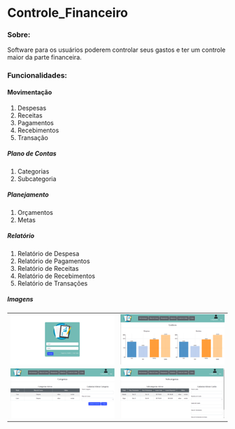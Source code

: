# Controle_Financeiro
### Sobre:
Software para os usuários poderem controlar seus gastos e ter um controle maior da parte financeira.

### Funcionalidades:
#### Movimentação
<ol>
  <li>Despesas</li>
  <li>Receitas</li>
  <li>Pagamentos</li>
  <li>Recebimentos</li>
  <li>Transação</li>
</ol>

##### Plano de Contas
<ol>
  <li>Categorias</li>
  <li>Subcategoria</li>
</ol>

##### Planejamento
<ol>
  <li>Orçamentos</li>
  <li>Metas</li>
</ol>

##### Relatório
<ol>
  <li>Relatório de Despesa</li>
  <li>Relatório de Pagamentos</li>
  <li>Relatório de Receitas</li>
  <li>Relatório de Recebimentos</li>
  <li>Relatório de Transações</li>
</ol>

##### Imagens

<table>
  <tr>
    <td><img src="layout/login.png"></td>
    <td><img src="layout/paginainicial.png"></td>
  </tr>
  <tr>
    <td><img src="layout/categorias.png"></td>
    <td><img src="layout/cartaocredito.png"></td>
  </tr>
</table>
